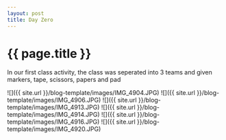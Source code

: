 ```yaml
---
layout: post
title: Day Zero
---
```


{{ page.title }}
================

<p class="meta">

In our first class activity, the class was seperated into 3 teams and given markers, tape, scissors, papers and pad

![]({{ site.url }}/blog-template/images/IMG_4904.JPG)
![]({{ site.url }}/blog-template/images/IMG_4906.JPG)
![]({{ site.url }}/blog-template/images/IMG_4913.JPG)
![]({{ site.url }}/blog-template/images/IMG_4914.JPG)
![]({{ site.url }}/blog-template/images/IMG_4916.JPG)
![]({{ site.url }}/blog-template/images/IMG_4920.JPG)

